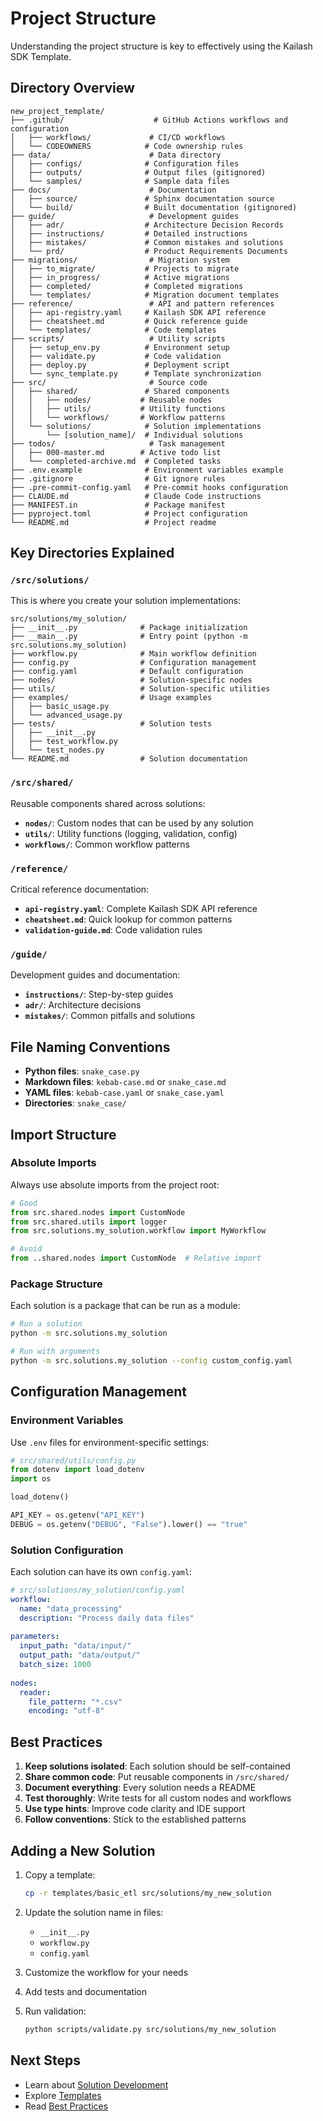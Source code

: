 # Project Structure

Understanding the project structure is key to effectively using the Kailash SDK Template.

## Directory Overview

```
new_project_template/
├── .github/                    # GitHub Actions workflows and configuration
│   ├── workflows/             # CI/CD workflows
│   └── CODEOWNERS            # Code ownership rules
├── data/                      # Data directory
│   ├── configs/              # Configuration files
│   ├── outputs/              # Output files (gitignored)
│   └── samples/              # Sample data files
├── docs/                      # Documentation
│   ├── source/               # Sphinx documentation source
│   └── build/                # Built documentation (gitignored)
├── guide/                     # Development guides
│   ├── adr/                  # Architecture Decision Records
│   ├── instructions/         # Detailed instructions
│   ├── mistakes/             # Common mistakes and solutions
│   └── prd/                  # Product Requirements Documents
├── migrations/                # Migration system
│   ├── to_migrate/           # Projects to migrate
│   ├── in_progress/          # Active migrations
│   ├── completed/            # Completed migrations
│   └── templates/            # Migration document templates
├── reference/                 # API and pattern references
│   ├── api-registry.yaml     # Kailash SDK API reference
│   ├── cheatsheet.md         # Quick reference guide
│   └── templates/            # Code templates
├── scripts/                   # Utility scripts
│   ├── setup_env.py          # Environment setup
│   ├── validate.py           # Code validation
│   ├── deploy.py             # Deployment script
│   └── sync_template.py      # Template synchronization
├── src/                       # Source code
│   ├── shared/               # Shared components
│   │   ├── nodes/           # Reusable nodes
│   │   ├── utils/           # Utility functions
│   │   └── workflows/       # Workflow patterns
│   └── solutions/            # Solution implementations
│       └── [solution_name]/  # Individual solutions
├── todos/                     # Task management
│   ├── 000-master.md        # Active todo list
│   └── completed-archive.md  # Completed tasks
├── .env.example              # Environment variables example
├── .gitignore                # Git ignore rules
├── .pre-commit-config.yaml   # Pre-commit hooks configuration
├── CLAUDE.md                 # Claude Code instructions
├── MANIFEST.in               # Package manifest
├── pyproject.toml            # Project configuration
└── README.md                 # Project readme
```

## Key Directories Explained

### `/src/solutions/`

This is where you create your solution implementations:

```
src/solutions/my_solution/
├── __init__.py              # Package initialization
├── __main__.py              # Entry point (python -m src.solutions.my_solution)
├── workflow.py              # Main workflow definition
├── config.py                # Configuration management
├── config.yaml              # Default configuration
├── nodes/                   # Solution-specific nodes
├── utils/                   # Solution-specific utilities
├── examples/                # Usage examples
│   ├── basic_usage.py
│   └── advanced_usage.py
├── tests/                   # Solution tests
│   ├── __init__.py
│   ├── test_workflow.py
│   └── test_nodes.py
└── README.md                # Solution documentation
```

### `/src/shared/`

Reusable components shared across solutions:

- **`nodes/`**: Custom nodes that can be used by any solution
- **`utils/`**: Utility functions (logging, validation, config)
- **`workflows/`**: Common workflow patterns

### `/reference/`

Critical reference documentation:

- **`api-registry.yaml`**: Complete Kailash SDK API reference
- **`cheatsheet.md`**: Quick lookup for common patterns
- **`validation-guide.md`**: Code validation rules

### `/guide/`

Development guides and documentation:

- **`instructions/`**: Step-by-step guides
- **`adr/`**: Architecture decisions
- **`mistakes/`**: Common pitfalls and solutions

## File Naming Conventions

- **Python files**: `snake_case.py`
- **Markdown files**: `kebab-case.md` or `snake_case.md`
- **YAML files**: `kebab-case.yaml` or `snake_case.yaml`
- **Directories**: `snake_case/`

## Import Structure

### Absolute Imports

Always use absolute imports from the project root:

```python
# Good
from src.shared.nodes import CustomNode
from src.shared.utils import logger
from src.solutions.my_solution.workflow import MyWorkflow

# Avoid
from ..shared.nodes import CustomNode  # Relative import
```

### Package Structure

Each solution is a package that can be run as a module:

```bash
# Run a solution
python -m src.solutions.my_solution

# Run with arguments
python -m src.solutions.my_solution --config custom_config.yaml
```

## Configuration Management

### Environment Variables

Use `.env` files for environment-specific settings:

```python
# src/shared/utils/config.py
from dotenv import load_dotenv
import os

load_dotenv()

API_KEY = os.getenv("API_KEY")
DEBUG = os.getenv("DEBUG", "False").lower() == "true"
```

### Solution Configuration

Each solution can have its own `config.yaml`:

```yaml
# src/solutions/my_solution/config.yaml
workflow:
  name: "data_processing"
  description: "Process daily data files"
  
parameters:
  input_path: "data/input/"
  output_path: "data/output/"
  batch_size: 1000
  
nodes:
  reader:
    file_pattern: "*.csv"
    encoding: "utf-8"
```

## Best Practices

1. **Keep solutions isolated**: Each solution should be self-contained
2. **Share common code**: Put reusable components in `/src/shared/`
3. **Document everything**: Every solution needs a README
4. **Test thoroughly**: Write tests for all custom nodes and workflows
5. **Use type hints**: Improve code clarity and IDE support
6. **Follow conventions**: Stick to the established patterns

## Adding a New Solution

1. Copy a template:
   ```bash
   cp -r templates/basic_etl src/solutions/my_new_solution
   ```

2. Update the solution name in files:
   - `__init__.py`
   - `workflow.py`
   - `config.yaml`

3. Customize the workflow for your needs

4. Add tests and documentation

5. Run validation:
   ```bash
   python scripts/validate.py src/solutions/my_new_solution
   ```

## Next Steps

- Learn about [Solution Development](../guide/solution_development.md)
- Explore [Templates](../templates/basic_etl.md)
- Read [Best Practices](../guide/best_practices.md)